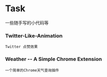 # Task
一些随手写的小代码等

### Twitter-Like-Animation

	Twitter 点赞效果	

### Weather  -- A Simple Chrome Extension
	
	一个简单的Chrome天气查询插件
